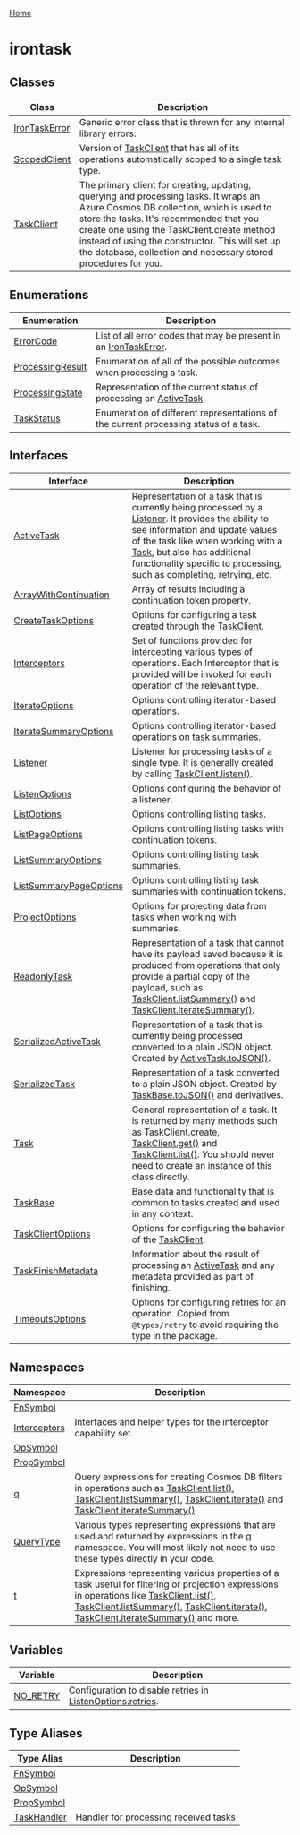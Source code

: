 [Home](./index.md)

# irontask

## Classes

|  Class | Description |
|  --- | --- |
|  [IronTaskError](./classes/irontaskerror.md) | Generic error class that is thrown for any internal library errors. |
|  [ScopedClient](./classes/scopedclient.md) | Version of [TaskClient](./classes/taskclient.md) that has all of its operations automatically scoped to a single task type. |
|  [TaskClient](./classes/taskclient.md) | The primary client for creating, updating, querying and processing tasks. It wraps an Azure Cosmos DB collection, which is used to store the tasks. It's recommended that you create one using the TaskClient.create method instead of using the constructor. This will set up the database, collection and necessary stored procedures for you. |

## Enumerations

|  Enumeration | Description |
|  --- | --- |
|  [ErrorCode](./enums/errorcode.md) | List of all error codes that may be present in an [IronTaskError](./classes/irontaskerror.md)<!-- -->. |
|  [ProcessingResult](./enums/processingresult.md) | Enumeration of all of the possible outcomes when processing a task. |
|  [ProcessingState](./enums/processingstate.md) | Representation of the current status of processing an [ActiveTask](./interfaces/activetask.md)<!-- -->. |
|  [TaskStatus](./enums/taskstatus.md) | Enumeration of different representations of the current processing status of a task. |

## Interfaces

|  Interface | Description |
|  --- | --- |
|  [ActiveTask](./interfaces/activetask.md) | Representation of a task that is currently being processed by a [Listener](./interfaces/listener.md)<!-- -->. It provides the ability to see information and update values of the task like when working with a [Task](./interfaces/task.md)<!-- -->, but also has additional functionality specific to processing, such as completing, retrying, etc. |
|  [ArrayWithContinuation](./interfaces/arraywithcontinuation.md) | Array of results including a continuation token property. |
|  [CreateTaskOptions](./interfaces/createtaskoptions.md) | Options for configuring a task created through the [TaskClient](./classes/taskclient.md)<!-- -->. |
|  [Interceptors](./interfaces/interceptors.md) | Set of functions provided for intercepting various types of operations. Each Interceptor that is provided will be invoked for each operation of the relevant type. |
|  [IterateOptions](./interfaces/iterateoptions.md) | Options controlling iterator-based operations. |
|  [IterateSummaryOptions](./interfaces/iteratesummaryoptions.md) | Options controlling iterator-based operations on task summaries. |
|  [Listener](./interfaces/listener.md) | Listener for processing tasks of a single type. It is generally created by calling [TaskClient.listen()](./classes/taskclient.md#listen-method)<!-- -->. |
|  [ListenOptions](./interfaces/listenoptions.md) | Options configuring the behavior of a listener. |
|  [ListOptions](./interfaces/listoptions.md) | Options controlling listing tasks. |
|  [ListPageOptions](./interfaces/listpageoptions.md) | Options controlling listing tasks with continuation tokens. |
|  [ListSummaryOptions](./interfaces/listsummaryoptions.md) | Options controlling listing task summaries. |
|  [ListSummaryPageOptions](./interfaces/listsummarypageoptions.md) | Options controlling listing task summaries with continuation tokens. |
|  [ProjectOptions](./interfaces/projectoptions.md) | Options for projecting data from tasks when working with summaries. |
|  [ReadonlyTask](./interfaces/readonlytask.md) | Representation of a task that cannot have its payload saved because it is produced from operations that only provide a partial copy of the payload, such as [TaskClient.listSummary()](./classes/taskclient.md#listSummary-method) and [TaskClient.iterateSummary()](./classes/taskclient.md#iterateSummary-method)<!-- -->. |
|  [SerializedActiveTask](./interfaces/serializedactivetask.md) | Representation of a task that is currently being processed converted to a plain JSON object. Created by [ActiveTask.toJSON()](./interfaces/activetask.md#toJSON-method)<!-- -->. |
|  [SerializedTask](./interfaces/serializedtask.md) | Representation of a task converted to a plain JSON object. Created by [TaskBase.toJSON()](./interfaces/taskbase.md#toJSON-method) and derivatives. |
|  [Task](./interfaces/task.md) | General representation of a task. It is returned by many methods such as TaskClient.create, [TaskClient.get()](./classes/taskclient.md#get-method) and [TaskClient.list()](./classes/taskclient.md#list-method)<!-- -->. You should never need to create an instance of this class directly. |
|  [TaskBase](./interfaces/taskbase.md) | Base data and functionality that is common to tasks created and used in any context. |
|  [TaskClientOptions](./interfaces/taskclientoptions.md) | Options for configuring the behavior of the [TaskClient](./classes/taskclient.md)<!-- -->. |
|  [TaskFinishMetadata](./interfaces/taskfinishmetadata.md) | Information about the result of processing an [ActiveTask](./interfaces/activetask.md) and any metadata provided as part of finishing. |
|  [TimeoutsOptions](./interfaces/timeoutsoptions.md) | Options for configuring retries for an operation. Copied from `@types/retry` to avoid requiring the type in the package. |

## Namespaces

|  Namespace | Description |
|  --- | --- |
|  [FnSymbol](./namespaces/fnsymbol.md) |  |
|  [Interceptors](./namespaces/interceptors.md) | Interfaces and helper types for the interceptor capability set. |
|  [OpSymbol](./namespaces/opsymbol.md) |  |
|  [PropSymbol](./namespaces/propsymbol.md) |  |
|  [q](./namespaces/q.md) | Query expressions for creating Cosmos DB filters in operations such as [TaskClient.list()](./classes/taskclient.md#list-method)<!-- -->, [TaskClient.listSummary()](./classes/taskclient.md#listSummary-method)<!-- -->, [TaskClient.iterate()](./classes/taskclient.md#iterate-method) and [TaskClient.iterateSummary()](./classes/taskclient.md#iterateSummary-method)<!-- -->. |
|  [QueryType](./namespaces/querytype.md) | Various types representing expressions that are used and returned by expressions in the [q](./namespaces/q.md) namespace. You will most likely not need to use these types directly in your code. |
|  [t](./namespaces/t.md) | Expressions representing various properties of a task useful for filtering or projection expressions in operations like [TaskClient.list()](./classes/taskclient.md#list-method)<!-- -->, [TaskClient.listSummary()](./classes/taskclient.md#listSummary-method)<!-- -->, [TaskClient.iterate()](./classes/taskclient.md#iterate-method)<!-- -->, [TaskClient.iterateSummary()](./classes/taskclient.md#iterateSummary-method) and more. |

## Variables

|  Variable | Description |
|  --- | --- |
|  [NO\_RETRY](./variables/no_retry.md) | Configuration to disable retries in [ListenOptions.retries](./interfaces/listenoptions.md#retries-property)<!-- -->. |

## Type Aliases

|  Type Alias | Description |
|  --- | --- |
|  [FnSymbol](./types/fnsymbol.md) |  |
|  [OpSymbol](./types/opsymbol.md) |  |
|  [PropSymbol](./types/propsymbol.md) |  |
|  [TaskHandler](./types/taskhandler.md) | Handler for processing received tasks |

